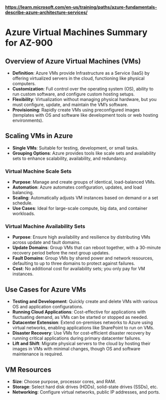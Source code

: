 **https://learn.microsoft.com/en-us/training/paths/azure-fundamentals-describe-azure-architecture-services/**

# Azure Virtual Machines Summary for AZ-900

## Overview of Azure Virtual Machines (VMs)
- **Definition**: Azure VMs provide Infrastructure as a Service (IaaS) by offering virtualized servers in the cloud, functioning like physical computers.
- **Customization**: Full control over the operating system (OS), ability to run custom software, and configure custom hosting setups.
- **Flexibility**: Virtualization without managing physical hardware, but you must configure, update, and maintain the VM’s software.
- **Provisioning**: Rapidly create VMs using preconfigured images (templates with OS and software like development tools or web hosting environments).

## Scaling VMs in Azure
- **Single VMs**: Suitable for testing, development, or small tasks.
- **Grouping Options**: Azure provides tools like scale sets and availability sets to enhance scalability, availability, and redundancy.

### Virtual Machine Scale Sets
- **Purpose**: Manage and create groups of identical, load-balanced VMs.
- **Automation**: Azure automates configuration, updates, and load balancing.
- **Scaling**: Automatically adjusts VM instances based on demand or a set schedule.
- **Use Cases**: Ideal for large-scale compute, big data, and container workloads.

### Virtual Machine Availability Sets
- **Purpose**: Ensure high availability and resilience by distributing VMs across update and fault domains.
- **Update Domains**: Group VMs that can reboot together, with a 30-minute recovery period before the next group updates.
- **Fault Domains**: Group VMs by shared power and network resources, defaulting to up to three domains to protect against failures.
- **Cost**: No additional cost for availability sets; you only pay for VM instances.

## Use Cases for Azure VMs
- **Testing and Development**: Quickly create and delete VMs with various OS and application configurations.
- **Running Cloud Applications**: Cost-effective for applications with fluctuating demand, as VMs can be started or stopped as needed.
- **Datacenter Extension**: Extend on-premises networks to Azure using virtual networks, enabling applications like SharePoint to run on VMs.
- **Disaster Recovery**: Use VMs for cost-efficient disaster recovery by running critical applications during primary datacenter failures.
- **Lift and Shift**: Migrate physical servers to the cloud by hosting their images in VMs with minimal changes, though OS and software maintenance is required.

## VM Resources
- **Size**: Choose purpose, processor cores, and RAM.
- **Storage**: Select hard disk drives (HDDs), solid-state drives (SSDs), etc.
- **Networking**: Configure virtual networks, public IP addresses, and ports.